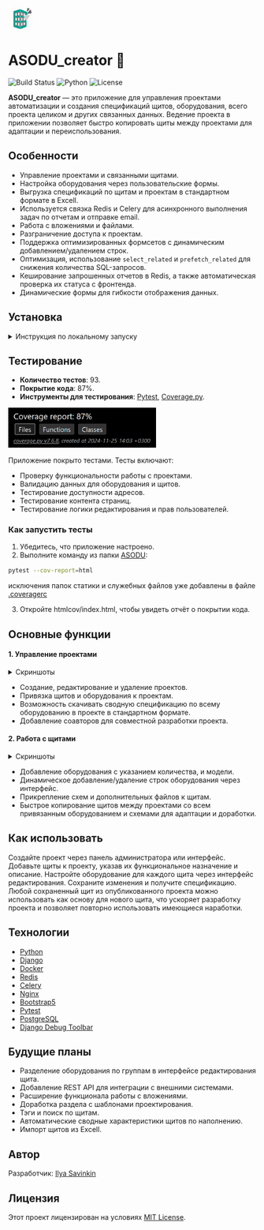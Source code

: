 <img src="screenshots/logo.png" alt="ASODU_creator Logo" width="50">

# ASODU_creator 🤖
![Build Status](https://github.com/botanikboy/ASODU_creator/actions/workflows/main.yml/badge.svg)
![Python](https://img.shields.io/badge/python-3.9+-blue)
![License](https://img.shields.io/badge/license-MIT-green)

**ASODU_creator** — это приложение для управления проектами автоматизации и создания спецификаций щитов, оборудования, всего проекта целиком и других связанных данных. Ведение проекта в приложении позволяет быстро копировать щиты между проектами для адаптации и переиспользования.

## Особенности

- Управление проектами и связанными щитами.
- Настройка оборудования через пользовательские формы.
- Выгрузка спецификаций по щитам и проектам в стандартном формате в Excell.
- Используется связка Redis и Celery для асинхронного выполнения задач по отчетам и отправке email.
- Работа с вложениями и файлами.
- Разграничение доступа к проектам.
- Поддержка оптимизированных формсетов с динамическим добавлением/удалением строк.
- Оптимизация, использование `select_related` и `prefetch_related` для снижения количества SQL-запросов.
- Кеширование запрошенных отчетов в Redis, а также автоматическая проверка их статуса с фронтенда.
- Динамические формы для гибкости отображения данных.

## Установка
<details>
<summary>Инструкция по локальному запуску</summary>

### 1. Клонирование репозитория

```bash
git clone https://github.com/botanikboy/ASODU_creator.git
cd ASODU_creator
```
### 2. Установка зависимостей
Убедитесь, что у вас установлен Python 3.9+ и виртуальное окружение. Для запуска базы данных также потребуется Docker.

```bash
python -m venv venv
source venv/bin/activate  # Для Linux/MacOS
venv\Scripts\activate     # Для Windows
pip install -r requirements.txt
```
### 3. Настройка базы данных
Создате `.env` файл, указав параметры подключения к вашей базе данных и режим работы сервера, (см. [`.env.example`](/infra-dev/.env.example) для примера). Разместите файл в папке `infra-dev`, а также рядом с файлом [`settings.py`](/ASODU/ASODU/settings.py) (для запуска dev сервера).

В репозитории в папке `infra-dev` лежит .yaml файл для запуска базы данных, nginx, redis и celery в контейнере.
Для ознакомления рекомендуется запустить контейнеры в конфигурации для разработки и воспользоваться development сервером django.
```bash
docker compose -f ./infra-dev/docker-compose.yml up -d
```
Создайте базу данных и примените миграции:

```bash
cd ASODU
python manage.py migrate
```
### 4. Запуск тестов
Запустите тесты для проверки функционирования проекта
```bash
pytest
```
Дождитесь выполнения всех тестов.
### 5. Загрузка фикстур
Для ознакомления с функционалом приложения можно загрузить подготовленные данные в базу.
```bash
python manage.py loaddata fixtures.json
```
### 6. Запуск сервера разработки
```bash
python manage.py runserver
```
Приложение будет доступно по адресу [http://127.0.0.1:8000](http://127.0.0.1:8000).
</details>

## Тестирование

- **Количество тестов**: 93.
- **Покрытие кода**: 87%.
- **Инструменты для тестирования**: [Pytest](https://pytest.org), [Coverage.py](https://coverage.readthedocs.io/).

<img src="/screenshots/tests.png" alt="coverage" width="300">

Приложение покрыто тестами. Тесты включают:
- Проверку функциональности работы с проектами.
- Валидацию данных для оборудования и щитов.
- Тестирование доступности адресов.
- Тестирование контента страниц.
- Тестирование логики редактирования и прав пользователей.

### Как запустить тесты

1. Убедитесь, что приложение настроено.
2. Выполните команду из папки [ASODU](/ASODU/):

```bash
pytest --cov-report=html
```
исключения папок статики и служебных файлов уже добавлены в файле [.coveragerc](/ASODU/.coveragerc)

3. Откройте htmlcov/index.html, чтобы увидеть отчёт о покрытии кода.


## Основные функции
#### 1. Управление проектами
<details>
<summary>Скриншоты</summary>

**Главная страница**

  <img src="screenshots/my_projects.png" alt="Главная страница" width="500">

**Карточка проекта**

  <img src="screenshots/project_details.png" alt="Карточка проекта" width="500">

**Добавление соавтора к проекту**

  <img src="screenshots/coauthor.png" alt="Добавление соавтора к проекту" width="500">

</details>

- Создание, редактирование и удаление проектов.
- Привязка щитов и оборудования к проектам.
- Возможность скачивать сводную спецификацию по всему оборудованию в проекте в стандартном формате.
- Добавление соавторов для совместной разработки проекта.
#### 2. Работа с щитами
<details>
<summary>Скриншоты</summary>

**Карточка щита**

  <img src="screenshots/panel_details.png" alt="Карточка щита" width="500">

**Редактирование наполнения щита**

  <img src="screenshots/panel_edit.png" alt="Редактирование наполнения щита" width="500">

**Копирование всего щита**

  <img src="screenshots/panel_copy.png" alt="Копирование всего щита" width="500">

**Скачивание отчета**

  <img src="screenshots/report.png" alt="Скачивание отчета" width="500">

</details>


- Добавление оборудования с указанием количества, и модели.
- Динамическое добавление/удаление строк оборудования через интерфейс.
- Прикрепление схем и дополнительных файлов к щитам.
- Быстрое копирование щитов между проектами со всем привязанным оборудованием и схемами для адаптации и доработки.
## Как использовать
Создайте проект через панель администратора или интерфейс.
Добавьте щиты к проекту, указав их функциональное назначение и описание.
Настройте оборудование для каждого щита через интерфейс редактирования.
Сохраните изменения и получите спецификацию. Любой сохраненный щит из опубликованного проекта можно использовать как основу для нового щита, что ускоряет разработку проекта и позволяет повторно использовать имеющиеся наработки.
## Технологии
- [Python](https://www.python.org/)
- [Django](https://www.djangoproject.com/)
- [Docker](https://www.docker.com/)
- [Redis](https://redis.io/)
- [Celery](https://docs.celeryq.dev/en/stable/index.html)
- [Nginx](https://nginx.org/)
- [Bootstrap5](https://getbootstrap.com/docs/5.0/getting-started/introduction/)
- [Pytest](https://docs.pytest.org/en/stable/)
- [PostgreSQL](https://www.postgresql.org/)
- [Django Debug Toolbar](https://django-debug-toolbar.readthedocs.io/en/latest/)
## Будущие планы
- Разделение оборудования по группам в интерфейсе редактирования щита.
- Добавление REST API для интеграции с внешними системами.
- Расширение функционала работы с вложениями.
- Доработка раздела с шаблонами проектирования.
- Тэги и поиск по щитам.
- Автоматические сводные характеристики щитов по наполнению.
- Импорт щитов из Excell.
## Автор
Разработчик: [Ilya Savinkin](https://www.linkedin.com/in/ilya-savinkin-6002a711/)

## Лицензия
Этот проект лицензирован на условиях [MIT License](LICENSE).
